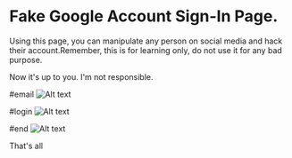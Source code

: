 # Fake Google Account Sign-In Page.

Using this page, you can manipulate any person on social media and hack their account.Remember, this is for learning only, do not use it for any bad purpose.

Now it's up to you.
I'm not responsible.

#email
![Alt text](https://github.com/weBenami-LiPi/Fake-Google-Accounts-Sign-In-Page-For-Phishing-Attacks-/blob/main/Screenshot_20250916_234311_Chrome.jpg)


#login
![Alt text](https://github.com/weBenami-LiPi/Fake-Google-Accounts-Sign-In-Page-For-Phishing-Attacks-/blob/main/Screenshot_20250916_234320_Chrome.jpg)


#end
![Alt text](https://github.com/weBenami-LiPi/Fake-Google-Accounts-Sign-In-Page-For-Phishing-Attacks-/blob/main/Screenshot_20250916_234326_Chrome.jpg)


That's all
